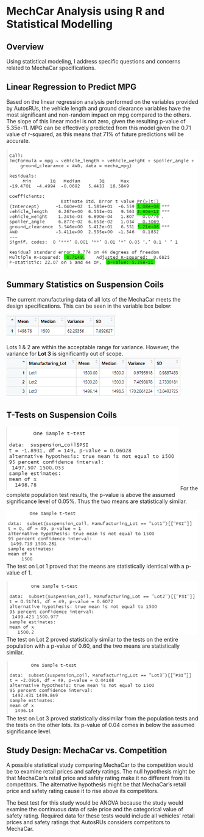 #  MechCar Analysis using R and Statistical Modelling 
## Overview
Using statistical modeling, I address specific questions and concerns related to MechaCar specifications.

## Linear Regression to Predict MPG
Based on the linear regression analysis performed on the variables provided by AutosRUs, the vehicle length and ground clearance variables have the most significant and non-random impact on mpg compared to the others. The slope of this linear model is not zero, given the resulting p-value of 5.35e-11. MPG can be effectively predicted from this model given the 0.71 value of r-squared, as this means that 71% of future predictions will be accurate. 

![linear_reg.png](Analysis/linear_reg.png)

## Summary Statistics on Suspension Coils
The current manufacturing data of all lots of the MechaCar meets the design specifications. This can be seen in the variable box below: 

![total_summary.png](Analysis/total_summary.png)

Lots 1 & 2 are within the acceptable range for variance. However, the variance for **Lot 3** is significantly out of scope.
![lot_summary.png](Analysis/lot_summary.png)


## T-Tests on Suspension Coils
![pop_mean.png](Analysis/pop_mean.png)
For the complete population test results, the p-value is above the assumed significance level of 0.05%. Thus the two means are statistically similar. 

![Lot1.png](Analysis/Lot1.png)
The test on Lot 1 proved that the means are statistically identical with a p-value of 1. 

![Lot2.png](Analysis/Lot2.png)
The test on Lot 2 proved statistically similar to the tests on the entire population with a p-value of 0.60, and the two means are statistically similar.

![Lot3.png](Analysis/Lot3.png)
The test on Lot 3 proved statistically dissimilar from the population tests and the tests on the other lots. Its p-value of 0.04 comes in below the assumed significance level. 

## Study Design: MechaCar vs. Competition
A possible statistical study comparing MechaCar to the competition would be to examine retail prices and safety ratings. The null hypothesis might be that MechaCar’s retail price and safety rating make it no different from its competitors. The alternative hypothesis might be that MechaCar’s retail price and safety rating cause it to rise above its competitors. 

The best test for this study would be ANOVA because the study would examine the continuous data of sale price and the categorical value of safety rating. Required data for these tests would include all vehicles' retail prices and safety ratings that AutosRUs considers competitors to MechaCar.
